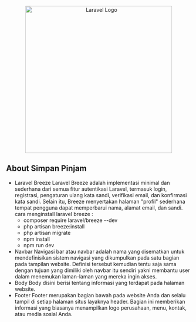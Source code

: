 <p align="center"><a href="https://laravel.com" target="_blank"><img src="https://raw.githubusercontent.com/laravel/art/master/logo-lockup/5%20SVG/2%20CMYK/1%20Full%20Color/laravel-logolockup-cmyk-red.svg" width="400" alt="Laravel Logo"></a></p>

## About Simpan Pinjam

-   Laravel Breeze
    Laravel Breeze adalah implementasi minimal dan sederhana dari semua fitur autentikasi Laravel, termasuk login, registrasi, pengaturan ulang kata sandi, verifikasi email, dan konfirmasi kata sandi. Selain itu, Breeze menyertakan halaman "profil" sederhana tempat pengguna dapat memperbarui nama, alamat email, dan sandi.
    cara menginstall laravel breeze :
    -   composer require laravel/breeze --dev
    -   php artisan breeze:install
    -   php artisan migrate
    -   npm install
    -   npm run dev
-   Navbar
    Navigasi bar atau navbar adalah nama yang disematkan untuk mendefinisikan sistem navigasi yang dikumpulkan pada satu bagian pada tampilan website. Definisi tersebut kemudian tentu saja sama dengan tujuan yang dimiliki oleh navbar itu sendiri yakni membantu user dalam menemukan laman-laman yang mereka ingin akses.
-   Body
    Body disini berisi tentang informasi yang terdapat pada halaman website.
-   Footer
    Footer merupakan bagian bawah pada website Anda dan selalu tampil di setiap halaman situs layaknya header. Bagian ini memberikan informasi yang biasanya menampilkan logo perusahaan, menu, kontak, atau media sosial Anda.
